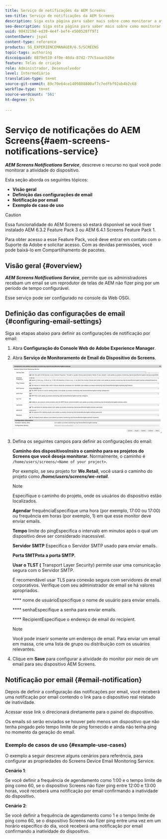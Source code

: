 ```yaml
---
title: Serviço de notificações da AEM Screens
seo-title: Serviço de notificações da AEM Screens
description: Siga esta página para saber mais sobre como monitorar a atividade do dispositivo.
seo-description: Siga esta página para saber mais sobre como monitorar a atividade do dispositivo.
uuid: 9843219d-ed39-4e4f-bef4-e500528ff9f1
contentOwner: jsyal
content-type: reference
products: SG_EXPERIENCEMANAGER/6.5/SCREENS
topic-tags: authoring
discoiquuid: 8879e510-4f0e-46da-87d2-77c5aaacb26e
feature: Telas de criação
role: Administrador, Desenvolvedor
level: Intermediário
translation-type: tm+mt
source-git-commit: 89c70e64ce1409888800af7c7edfbf92ab4b2c68
workflow-type: tm+mt
source-wordcount: '561'
ht-degree: 5%

---
```



# Serviço de notificações do AEM Screens{#aem-screens-notifications-service}

<!--removed from metadata: admitteddomains: @adobe.com;@caesars.com-->

***AEM Screens Notifications Service***, descreve o recurso no qual você pode monitorar a atividade do dispositivo.

Esta seção aborda os seguintes tópicos:

* **Visão geral**
* **Definição das configurações de email**
* **Notificação por email**
* **Exemplo de caso de uso**

>[!CAUTION]
>
>Essa funcionalidade do AEM Screens só estará disponível se você tiver instalado AEM 6.3.2 Feature Pack 3 ou AEM 6.4.1 Screens Feature Pack 1.
>
>Para obter acesso a esse Feature Pack, você deve entrar em contato com o Suporte da Adobe e solicitar acesso. Com as devidas permissões, você pode baixá-lo em Compartilhamento de pacotes.

## Visão geral {#overview}

***AEM Screens Notifications Service***, permite que os administradores recebam um email se um reprodutor de telas de AEM não fizer ping por um período de tempo configurável.

Esse serviço pode ser configurado no console da Web OSGi.

## Definição das configurações de email {#configuring-email-settings}

Siga as etapas abaixo para definir as configurações de notificação por email:

1. Abra **Configuração do Console Web do Adobe Experience Manager**.
1. Abra **Serviço de Monitoramento de Email do Dispositivo do Screens**.

   ![screen_shot_2018-04-26at44602pm](assets/screen_shot_2018-04-26at44602pm.png)

1. Defina os seguintes campos para definir as configurações do email:

   **Caminho dos dispositivosInsira o caminho para os projetos do Screens que você deseja monitorar.** Normalmente, o caminho é `/home/users/screens/<Name of your project>`.

   Por exemplo, se seu projeto for **We.Retail**, você usará o caminho do projeto como ***/home/users/screens/we-retail***.

   >[!NOTE]
   >
   >Especifique o caminho do projeto, onde os usuários do dispositivo estão localizados.

   **Agendar** frequênciaEspecifique uma hora (por exemplo, 17:00 ou 17:00) ou frequência em horas (por exemplo, 1) em que esse monitor deve enviar emails.

   **Tempo** limite do pingEspecifica o intervalo em minutos após o qual um dispositivo deve ser considerado inacessível.

   **Servidor SMTP** Especifica o Servidor SMTP usado para enviar emails.

   **Porta SMTPnta a porta SMTP.** 

   **Usar o TLST (** Transport Layer Security) permite usar uma comunicação segura com o Servidor SMTP.

   É recomendável usar TLS para conexão segura com servidores de email corporativos. Verifique com seu administrador de email se há valores apropriados.

   **** nome de usuárioEspecifique o nome de usuário para enviar emails.

   **** senhaEspecifique a senha para enviar emails.

   **** RecipientEspecifique o endereço de email do recipient.

   >[!NOTE]
   >
   >Você pode inserir somente um endereço de email. Para enviar um email em massa, crie uma lista de grupo ou distribuição com os usuários relevantes.

1. Clique em **Save** para configurar a atividade do monitor por meio de um email para seu dispositivo AEM Screens.

## Notificação por email {#email-notification}

Depois de definir a configuração das notificações por email, você receberá uma notificação por email contendo o link para o dispositivo real relatado de inatividade.

Acessar esse link o direcionará diretamente para o painel do dispositivo.

Os emails só serão enviados se houver pelo menos um dispositivo que não tenha pingado pelo tempo limite de ping fornecido e ainda não tenha ping no momento da geração do email.

### Exemplo de casos de uso {#example-use-cases}

O exemplo a seguir descreve alguns cenários para referência, para configurar as propriedades do Screens Device Email Monitoring Service.

**Cenário 1**:

Se você definir a frequência de agendamento como 1:00 e o tempo limite de ping como 60, se o dispositivo Screens não fizer ping entre 12:00 e 13:00 horas, você receberá uma notificação por email confirmando a inatividade do dispositivo.

**Cenário 2**:

Se você definir a frequência de agendamento como 1 e o tempo limite de ping como 60, se o dispositivo Screens não fizer ping entre uma vez em um horário específico do dia, você receberá uma notificação por email confirmando a inatividade do dispositivo.
